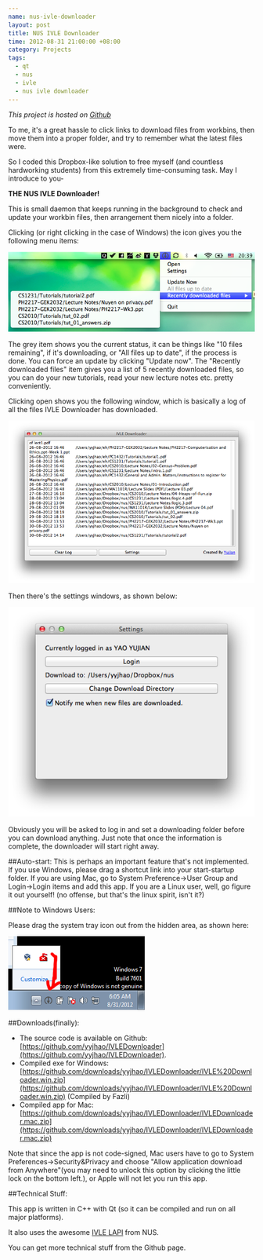 ```yaml
--- 
name: nus-ivle-downloader
layout: post
title: NUS IVLE Downloader
time: 2012-08-31 21:00:00 +08:00
category: Projects
tags:
  - qt
  - nus
  - ivle
  - nus ivle downloader
---
```

*This project is hosted on [Github](https://github.com/yyjhao/IVLEDownloader)*

To me, it's a great hassle to click links to download files from workbins, then move them into
a proper folder, and try to remember what the latest files were.

So I coded this Dropbox-like solution to free myself (and countless hardworking students) from this 
extremely time-consuming task. May I introduce to you-

<b>THE NUS IVLE Downloader!</b>

This is small daemon that keeps running in the background to check and update your workbin files, then
arrangement them nicely into a folder.

Clicking (or right clicking in the case of Windows) the icon gives you the following menu items:

<img src='/images/ivledownloader-1.png' class='center' />

The grey item shows you the current status, it can be things like "10 files remaining", if it's downloading,
or "All files up to date", if the process is done. You can force an update by clicking "Update now". The
"Recently downloaded files" item gives you a list of 5 recently downloaded files, so you can do your
new tutorials, read your new lecture notes etc. pretty conveniently.

Clicking open shows you the following window, which is basically a log of all the files IVLE Downloader 
has downloaded.

<img src='/images/ivledownloader-2.png' class='center' />

Then there's the settings windows, as shown below:

<img src='/images/ivledownloader-3.png' class='center' />

Obviously you will be asked to log in and set a downloading folder before you can download anything. Just note that
once the information is complete, the downloader will start right away.

##Auto-start:
This is perhaps an important feature that's not implemented. If you use Windows, please drag a shortcut link into
your start-startup folder. If you are using Mac, go to System Preference->User Group and Login->Login items and add
this app. If you are a Linux user, well, go figure it out yourself! (no offense, but that's the linux spirit, isn't it?)

##Note to Windows Users:

Please drag the system tray icon out from the hidden area, as shown here:

<img src='/images/ivledownloader-4.png' class='center' />

##Downloads(finally):
* The source code is available on Github: [https://github.com/yyjhao/IVLEDownloader](https://github.com/yyjhao/IVLEDownloader).
* Compiled exe for Windows: [https://github.com/downloads/yyjhao/IVLEDownloader/IVLE%20Downloader.win.zip](https://github.com/downloads/yyjhao/IVLEDownloader/IVLE%20Downloader.win.zip) (Compiled by Fazli)
* Compiled app for Mac: [https://github.com/downloads/yyjhao/IVLEDownloader/IVLEDownloader.mac.zip](https://github.com/downloads/yyjhao/IVLEDownloader/IVLEDownloader.mac.zip)

Note that since the app is not code-signed, Mac users have to go to System Preferences->Security&Privacy and choose "Allow application download from Anywhere"(you may need to unlock this option by clicking the little lock on the bottom left.), or Apple will not let you run this app.

##Technical Stuff:

This app is written in C++ with Qt (so it can be compiled and run on all major platforms).

It also uses the awesome [IVLE LAPI](http://wiki.nus.edu.sg/display/ivlelapi/Module) from NUS.

You can get more technical stuff from the Github page.